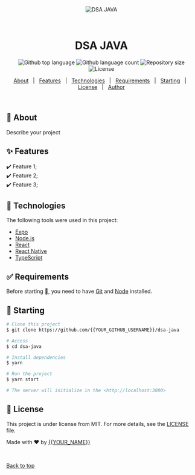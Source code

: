 <div align="center" id="top"> 
  <img src="./.github/app.gif" alt="DSA JAVA" />

  &#xa0;

  <!-- <a href="https://dsajava.netlify.app">Demo</a> -->
</div>

<h1 align="center">DSA JAVA</h1>

<p align="center">
  <img alt="Github top language" src="https://img.shields.io/github/languages/top/{{YOUR_GITHUB_USERNAME}}/dsa-java?color=56BEB8">

  <img alt="Github language count" src="https://img.shields.io/github/languages/count/{{YOUR_GITHUB_USERNAME}}/dsa-java?color=56BEB8">

  <img alt="Repository size" src="https://img.shields.io/github/repo-size/{{YOUR_GITHUB_USERNAME}}/dsa-java?color=56BEB8">

  <img alt="License" src="https://img.shields.io/github/license/{{YOUR_GITHUB_USERNAME}}/dsa-java?color=56BEB8">

  <!-- <img alt="Github issues" src="https://img.shields.io/github/issues/{{YOUR_GITHUB_USERNAME}}/dsa-java?color=56BEB8" /> -->

  <!-- <img alt="Github forks" src="https://img.shields.io/github/forks/{{YOUR_GITHUB_USERNAME}}/dsa-java?color=56BEB8" /> -->

  <!-- <img alt="Github stars" src="https://img.shields.io/github/stars/{{YOUR_GITHUB_USERNAME}}/dsa-java?color=56BEB8" /> -->
</p>

<!-- Status -->

<!-- <h4 align="center"> 
	🚧  DSA JAVA 🚀 Under construction...  🚧
</h4> 

<hr> -->

<p align="center">
  <a href="#dart-about">About</a> &#xa0; | &#xa0; 
  <a href="#sparkles-features">Features</a> &#xa0; | &#xa0;
  <a href="#rocket-technologies">Technologies</a> &#xa0; | &#xa0;
  <a href="#white_check_mark-requirements">Requirements</a> &#xa0; | &#xa0;
  <a href="#checkered_flag-starting">Starting</a> &#xa0; | &#xa0;
  <a href="#memo-license">License</a> &#xa0; | &#xa0;
  <a href="https://github.com/{{YOUR_GITHUB_USERNAME}}" target="_blank">Author</a>
</p>

<br>

## :dart: About ##

Describe your project

## :sparkles: Features ##

:heavy_check_mark: Feature 1;\
:heavy_check_mark: Feature 2;\
:heavy_check_mark: Feature 3;

## :rocket: Technologies ##

The following tools were used in this project:

- [Expo](https://expo.io/)
- [Node.js](https://nodejs.org/en/)
- [React](https://pt-br.reactjs.org/)
- [React Native](https://reactnative.dev/)
- [TypeScript](https://www.typescriptlang.org/)

## :white_check_mark: Requirements ##

Before starting :checkered_flag:, you need to have [Git](https://git-scm.com) and [Node](https://nodejs.org/en/) installed.

## :checkered_flag: Starting ##

```bash
# Clone this project
$ git clone https://github.com/{{YOUR_GITHUB_USERNAME}}/dsa-java

# Access
$ cd dsa-java

# Install dependencies
$ yarn

# Run the project
$ yarn start

# The server will initialize in the <http://localhost:3000>
```

## :memo: License ##

This project is under license from MIT. For more details, see the [LICENSE](LICENSE.md) file.


Made with :heart: by <a href="https://github.com/{{YOUR_GITHUB_USERNAME}}" target="_blank">{{YOUR_NAME}}</a>

&#xa0;

<a href="#top">Back to top</a>
